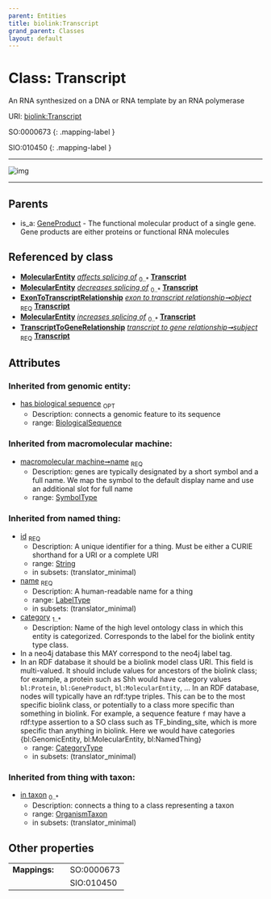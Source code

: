 ```yaml
---
parent: Entities
title: biolink:Transcript
grand_parent: Classes
layout: default
---
```


# Class: Transcript


An RNA synthesized on a DNA or RNA template by an RNA polymerase

URI: [biolink:Transcript](https://w3id.org/biolink/vocab/Transcript)

SO:0000673
{: .mapping-label }

SIO:010450
{: .mapping-label }


---

![img](http://yuml.me/diagram/nofunky;dir:TB/class/[TranscriptToGeneRelationship],[ExonToTranscriptRelationship]-%20object%201..1%3E[Transcript%7Cdescription(i):narrative_text%20%3F;synonym(i):label_type%20%2A;xref(i):iri_type%20%2A;name(i):symbol_type;has_biological_sequence(i):biological_sequence%20%3F;id(i):string;category(i):category_type%20%2B],[TranscriptToGeneRelationship]-%20subject%201..1%3E[Transcript],[GeneProduct]%5E-[Transcript],[OrganismTaxon],[MolecularEntity],[GeneProduct],[ExonToTranscriptRelationship])

---


## Parents

 *  is_a: [GeneProduct](GeneProduct.md) - The functional molecular product of a single gene. Gene products are either proteins or functional RNA molecules

## Referenced by class

 *  **[MolecularEntity](MolecularEntity.md)** *[affects splicing of](affects_splicing_of.md)*  <sub>0..*</sub>  **[Transcript](Transcript.md)**
 *  **[MolecularEntity](MolecularEntity.md)** *[decreases splicing of](decreases_splicing_of.md)*  <sub>0..*</sub>  **[Transcript](Transcript.md)**
 *  **[ExonToTranscriptRelationship](ExonToTranscriptRelationship.md)** *[exon to transcript relationship➞object](exon_to_transcript_relationship_object.md)*  <sub>REQ</sub>  **[Transcript](Transcript.md)**
 *  **[MolecularEntity](MolecularEntity.md)** *[increases splicing of](increases_splicing_of.md)*  <sub>0..*</sub>  **[Transcript](Transcript.md)**
 *  **[TranscriptToGeneRelationship](TranscriptToGeneRelationship.md)** *[transcript to gene relationship➞subject](transcript_to_gene_relationship_subject.md)*  <sub>REQ</sub>  **[Transcript](Transcript.md)**

## Attributes


### Inherited from genomic entity:

 * [has biological sequence](has_biological_sequence.md)  <sub>OPT</sub>
    * Description: connects a genomic feature to its sequence
    * range: [BiologicalSequence](types/BiologicalSequence.md)

### Inherited from macromolecular machine:

 * [macromolecular machine➞name](macromolecular_machine_name.md)  <sub>REQ</sub>
    * Description: genes are typically designated by a short symbol and a full name. We map the symbol to the default display name and use an additional slot for full name
    * range: [SymbolType](types/SymbolType.md)

### Inherited from named thing:

 * [id](id.md)  <sub>REQ</sub>
    * Description: A unique identifier for a thing. Must be either a CURIE shorthand for a URI or a complete URI
    * range: [String](types/String.md)
    * in subsets: (translator_minimal)
 * [name](name.md)  <sub>REQ</sub>
    * Description: A human-readable name for a thing
    * range: [LabelType](types/LabelType.md)
    * in subsets: (translator_minimal)
 * [category](category.md)  <sub>1..*</sub>
    * Description: Name of the high level ontology class in which this entity is categorized. Corresponds to the label for the biolink entity type class.
 * In a neo4j database this MAY correspond to the neo4j label tag.
 * In an RDF database it should be a biolink model class URI.
This field is multi-valued. It should include values for ancestors of the biolink class; for example, a protein such as Shh would have category values `bl:Protein`, `bl:GeneProduct`, `bl:MolecularEntity`, ...
In an RDF database, nodes will typically have an rdf:type triples. This can be to the most specific biolink class, or potentially to a class more specific than something in biolink. For example, a sequence feature `f` may have a rdf:type assertion to a SO class such as TF_binding_site, which is more specific than anything in biolink. Here we would have categories {bl:GenomicEntity, bl:MolecularEntity, bl:NamedThing}
    * range: [CategoryType](types/CategoryType.md)
    * in subsets: (translator_minimal)

### Inherited from thing with taxon:

 * [in taxon](in_taxon.md)  <sub>0..*</sub>
    * Description: connects a thing to a class representing a taxon
    * range: [OrganismTaxon](OrganismTaxon.md)
    * in subsets: (translator_minimal)

## Other properties

|  |  |  |
| --- | --- | --- |
| **Mappings:** | | SO:0000673 |
|  | | SIO:010450 |

